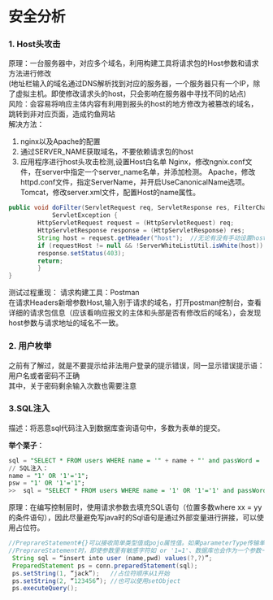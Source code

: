 # 安全分析

### 1. Host头攻击
原理：一台服务器中，对应多个域名，利用构建工具将请求包的Host参数和请求方法进行修改  
(地址栏输入的域名通过DNS解析找到对应的服务器，一个服务器只有一个IP，除了虚拟主机。即使修改请求头的host，只会影响在服务器中寻找不同的站点)  
风险：会容易将响应主体内容有利用到报头的host的地方修改为被篡改的域名，跳转到非对应页面，造成钓鱼网站  
解决方法：
1. nginx以及Apache的配置
2. 通过SERVER_NAME获取域名，不要依赖请求包的host
3. 应用程序进行host头攻击检测,设置Host白名单
Nginx，修改ngnix.conf文件，在server中指定一个server_name名单，并添加检测。
Apache，修改httpd.conf文件，指定ServerName，并开启UseCanonicalName选项。
Tomcat，修改server.xml文件，配置Host的name属性。

```java
public void doFilter(ServletRequest req, ServletResponse res, FilterChain chain) throws IOException,
			ServletException {
		HttpServletRequest request = (HttpServletRequest) req;
		HttpServletResponse response = (HttpServletResponse) res;
		String host = request.getHeader("host");  //无论有没有手动设置host,request.getHeader("host")不会等于null
		if (requestHost != null && !ServerWhiteListUtil.isWhite(host)) {
		response.setStatus(403);
		return;
		}
}
```
测试过程重现：
请求构建工具：Postman  
在请求Headers新增参数Host,输入别于请求的域名，打开postman控制台，查看详细的请求包信息（应该看响应报文的主体和头部是否有修改后的域名），会发现host参数与请求地址的域名不一致。

### 2. 用户枚举
之前有了解过，就是不要提示给非法用户登录的提示错误，同一显示错误提示语：用户名或者密码不正确  
其中，关于密码剩余输入次数也需要注意

### 3.SQL注入
描述：将恶意sql代码注入到数据库查询语句中，多数为表单的提交。  
  
<b>举个栗子</b>：
```SQL
sql = "SELECT * FROM users WHERE name = '" + name + "' and passWord = '"+ psw +"';"
// SQL注入：
name = "1' OR '1'='1";
psw = "1' OR '1'='1";
>>  sql = "SELECT * FROM users WHERE name = '1' OR '1'='1' and passWord = '1' OR '1'='1';"  //执行是为true就可以强行登陆
```
原理：在编写控制层时，使用请求参数去填充SQL语句（位置多数where xx = yy的条件语句），因此尽量避免写java时的Sql语句是通过外部变量进行拼接，可以使用占位符。
```java
//PreprareStatement#{}可以接收简单类型值或pojo属性值。如果parameterType传输单个简单类型值，#{}括号中可以是value或其它名称。
//PreprareStatement时，即使参数里有敏感字符如 or '1=1'、数据库也会作为一个参数一个字段的属性值，而不是sql语句
 String sql = “insert into user (name,pwd) values(?,?)”;  
 PreparedStatement ps = conn.preparedStatement(sql);  
 ps.setString(1, “jack”);   //占位符顺序从1开始
 ps.setString(2, “123456”); //也可以使用setObject
 ps.executeQuery();
```
